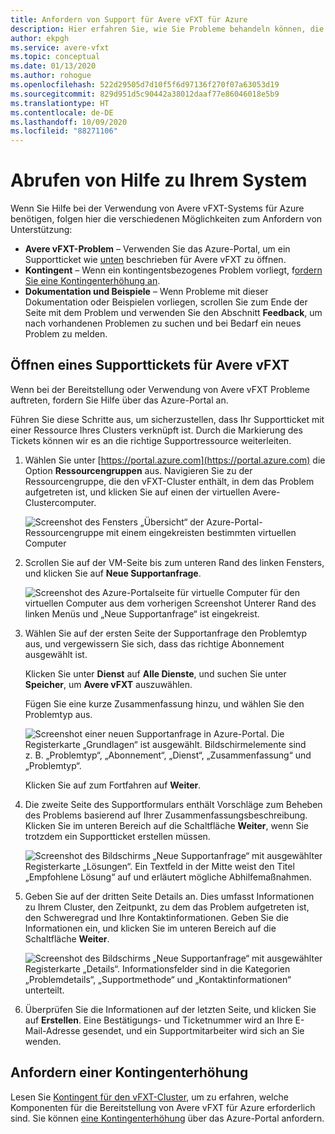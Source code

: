 ```yaml
---
title: Anfordern von Support für Avere vFXT für Azure
description: Hier erfahren Sie, wie Sie Probleme behandeln können, die bei der Bereitstellung oder Verwendung von Avere vFXT for Azure auftreten können, indem Sie ein Supportticket über das Azure-Portal erstellen.
author: ekpgh
ms.service: avere-vfxt
ms.topic: conceptual
ms.date: 01/13/2020
ms.author: rohogue
ms.openlocfilehash: 522d29505d7d10f5f6d97136f270f07a63053d19
ms.sourcegitcommit: 829d951d5c90442a38012daaf77e86046018e5b9
ms.translationtype: HT
ms.contentlocale: de-DE
ms.lasthandoff: 10/09/2020
ms.locfileid: "88271106"
---
```

# <a name="get-help-with-your-system"></a>Abrufen von Hilfe zu Ihrem System

Wenn Sie Hilfe bei der Verwendung von Avere vFXT-Systems für Azure benötigen, folgen hier die verschiedenen Möglichkeiten zum Anfordern von Unterstützung:

* **Avere vFXT-Problem** – Verwenden Sie das Azure-Portal, um ein Supportticket wie [unten](#open-a-support-ticket-for-your-avere-vfxt) beschrieben für Avere vFXT zu öffnen.
* **Kontingent** – Wenn ein kontingentsbezogenes Problem vorliegt, f[ordern Sie eine Kontingenterhöhung an](#request-a-quota-increase).
* **Dokumentation und Beispiele** – Wenn Probleme mit dieser Dokumentation oder Beispielen vorliegen, scrollen Sie zum Ende der Seite mit dem Problem und verwenden Sie den Abschnitt **Feedback**, um nach vorhandenen Problemen zu suchen und bei Bedarf ein neues Problem zu melden.

## <a name="open-a-support-ticket-for-your-avere-vfxt"></a>Öffnen eines Supporttickets für Avere vFXT

Wenn bei der Bereitstellung oder Verwendung von Avere vFXT Probleme auftreten, fordern Sie Hilfe über das Azure-Portal an.

Führen Sie diese Schritte aus, um sicherzustellen, dass Ihr Supportticket mit einer Ressource Ihres Clusters verknüpft ist. Durch die Markierung des Tickets können wir es an die richtige Supportressource weiterleiten.

1. Wählen Sie unter [https://portal.azure.com](https://portal.azure.com) die Option **Ressourcengruppen** aus. Navigieren Sie zu der Ressourcengruppe, die den vFXT-Cluster enthält, in dem das Problem aufgetreten ist, und klicken Sie auf einen der virtuellen Avere-Clustercomputer.

    ![Screenshot des Fensters „Übersicht“ der Azure-Portal-Ressourcengruppe mit einem eingekreisten bestimmten virtuellen Computer](media/avere-vfxt-ticket-vm.png)

1. Scrollen Sie auf der VM-Seite bis zum unteren Rand des linken Fensters, und klicken Sie auf **Neue Supportanfrage**.

    ![Screenshot des Azure-Portalseite für virtuelle Computer für den virtuellen Computer aus dem vorherigen Screenshot Unterer Rand des linken Menüs und „Neue Supportanfrage“ ist eingekreist.](media/avere-vfxt-ticket-request.png)

1. Wählen Sie auf der ersten Seite der Supportanfrage den Problemtyp aus, und vergewissern Sie sich, dass das richtige Abonnement ausgewählt ist.

   Klicken Sie unter **Dienst** auf **Alle Dienste**, und suchen Sie unter **Speicher**, um **Avere vFXT** auszuwählen.

   Fügen Sie eine kurze Zusammenfassung hinzu, und wählen Sie den Problemtyp aus.

    ![Screenshot einer neuen Supportanfrage in Azure-Portal. Die Registerkarte „Grundlagen“ ist ausgewählt. Bildschirmelemente sind z. B. „Problemtyp“, „Abonnement“, „Dienst“, „Zusammenfassung“ und „Problemtyp“.](media/ticket-basics.png)

   Klicken Sie auf zum Fortfahren auf **Weiter**.

1. Die zweite Seite des Supportformulars enthält Vorschläge zum Beheben des Problems basierend auf Ihrer Zusammenfassungsbeschreibung. Klicken Sie im unteren Bereich auf die Schaltfläche **Weiter**, wenn Sie trotzdem ein Supportticket erstellen müssen.

   ![Screenshot des Bildschirms „Neue Supportanfrage“ mit ausgewählter Registerkarte „Lösungen“. Ein Textfeld in der Mitte weist den Titel „Empfohlene Lösung“ auf und erläutert mögliche Abhilfemaßnahmen.](media/ticket-solutions.png)

1. Geben Sie auf der dritten Seite Details an. Dies umfasst Informationen zu Ihrem Cluster, den Zeitpunkt, zu dem das Problem aufgetreten ist, den Schweregrad und Ihre Kontaktinformationen. Geben Sie die Informationen ein, und klicken Sie im unteren Bereich auf die Schaltfläche **Weiter**.

   ![Screenshot des Bildschirms „Neue Supportanfrage“ mit ausgewählter Registerkarte „Details“. Informationsfelder sind in die Kategorien „Problemdetails“, „Supportmethode“ und „Kontaktinformationen“ unterteilt.](media/ticket-details.png)

1. Überprüfen Sie die Informationen auf der letzten Seite, und klicken Sie auf **Erstellen**. Eine Bestätigungs- und Ticketnummer wird an Ihre E-Mail-Adresse gesendet, und ein Supportmitarbeiter wird sich an Sie wenden.

## <a name="request-a-quota-increase"></a>Anfordern einer Kontingenterhöhung

Lesen Sie [Kontingent für den vFXT-Cluster](avere-vfxt-prereqs.md#quota-for-the-vfxt-cluster), um zu erfahren, welche Komponenten für die Bereitstellung von Avere vFXT für Azure erforderlich sind. Sie können [eine Kontingenterhöhung](https://docs.microsoft.com/azure/azure-portal/supportability/resource-manager-core-quotas-request) über das Azure-Portal anfordern.
